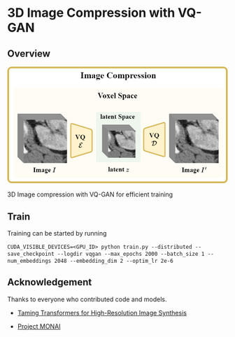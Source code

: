 # 3D Image Compression with VQ-GAN

## Overview

<img src="../assets/Image_compression.png" alt="pipeline" width="512" />

3D Image compression with VQ-GAN for efficient training

## Train

Training can be started by running

```
CUDA_VISIBLE_DEVICES=<GPU_ID> python train.py --distributed --save_checkpoint --logdir vqgan --max_epochs 2000 --batch_size 1 --num_embeddings 2048 --embedding_dim 2 --optim_lr 2e-6
```

## Acknowledgement

Thanks to everyone who contributed code and models.

- [Taming Transformers for High-Resolution Image Synthesis](https://github.com/CompVis/taming-transformers)

- [Project MONAI](https://github.com/Project-MONAI)